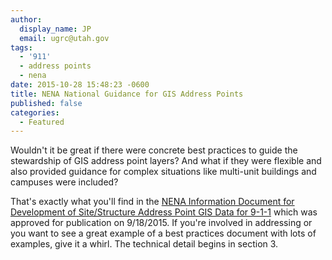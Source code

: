 ```yaml
---
author:
  display_name: JP
  email: ugrc@utah.gov
tags:
  - '911'
  - address points
  - nena
date: 2015-10-28 15:48:23 -0600
title: NENA National Guidance for GIS Address Points
published: false
categories:
  - Featured
---
```

<p>Wouldn't it be great if there were concrete best practices to guide the stewardship of GIS address point layers? And what if they were flexible and also provided guidance for complex situations like multi-unit buildings and campuses were included? </p>
<p>That's exactly what you'll find in the <a href="https://www.nena.org/?SSAP">NENA Information Document for Development of Site/Structure Address Point GIS Data for 9-1-1</a> which was approved for publication on 9/18/2015. If you're involved in addressing or you want to see a great example of a best practices document with lots of examples, give it a whirl. The technical detail begins in section 3.</p>
